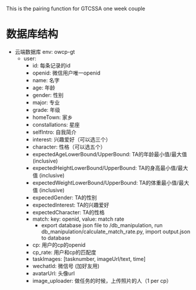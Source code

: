This is the pairing function for GTCSSA one week couple

# 数据库结构
- 云端数据库 env: owcp-gt
  - user:
    - id: 每条记录的id
    - openid: 微信用户唯一openid
    - name: 名字
    - age: 年龄
    - gender: 性别
    - major: 专业
    - grade: 年级
    - homeTown: 家乡
    - constallations: 星座
    - selfIntro: 自我简介
    - interest: 兴趣爱好（可以选三个）
    - character: 性格（可以选五个）
    - expectedAgeLowerBound/UpperBound: TA的年龄最小值/最大值 (inclusive)
    - expectedHeightLowerBound/UpperBound: TA的身高最小值/最大值 (inclusive)
    - expectedWeightLowerBound/UpperBound: TA的体重最小值/最大值 (inclusive)
    - expecedGender: TA的性别
    - expectedInterest: TA的兴趣爱好
    - expectedCharacter: TA的性格
    - match: key: openid, value: match rate
      - export database json file to /db_manipulation, run db_manipulation/calculate_match_rate.py, import output.json to database
    - cp: 用户的cp的openid
    - cp_rate: 用户和cp的匹配度
    - taskImages: [tasknumber, imageUrl/text, time]
    - wechatId: 微信号 (加好友用)
    - avatarUrl: 头像url
    - image_uploader: 做任务的时候，上传照片的人（1 per cp）
